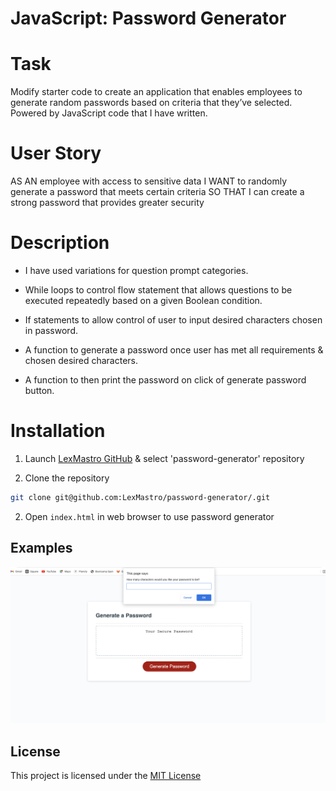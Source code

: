 # JavaScript: Password Generator


# Task
Modify starter code to create an application that enables employees to generate random passwords based on criteria that they’ve selected. Powered by JavaScript code that I have written. 


# User Story
AS AN employee with access to sensitive data
I WANT to randomly generate a password that meets certain criteria
SO THAT I can create a strong password that provides greater security


# Description
* I have used variations for question prompt categories.

* While loops to control flow statement that allows questions to be executed repeatedly based on a given Boolean condition.

* If statements to allow control of user to input desired characters chosen in password.

* A function to generate a password once user has met all requirements & chosen desired characters.

* A function to then print the password on click of generate password button.


# Installation
1. Launch [LexMastro GitHub](https://github.com/LexMastro) & select 'password-generator' repository

2. Clone the repository 
```bash
git clone git@github.com:LexMastro/password-generator/.git
```
2. Open `index.html` in web browser to use password generator

 

## Examples
![Image of website](Assets/password-web-img.png)


## License 
This project is licensed under the [MIT License](LICENSE)
